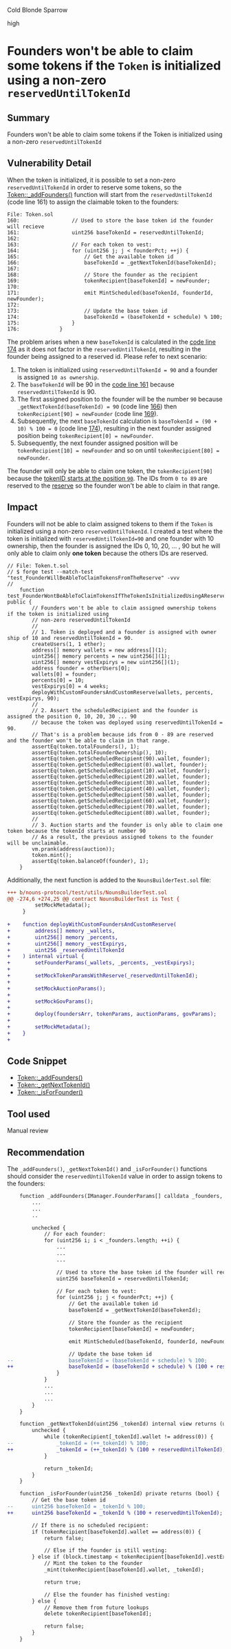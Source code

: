 Cold Blonde Sparrow

high

# Founders won't be able to claim some tokens if the `Token` is initialized using a non-zero `reservedUntilTokenId`

## Summary

Founders won't be able to claim some tokens if the Token is initialized using a non-zero `reservedUntilTokenId`

## Vulnerability Detail

When the token is initialized, it is possible to set a non-zero `reservedUntilTokenId` in order to reserve some tokens, so the [Token::_addFounders()](https://github.com/sherlock-audit/2023-09-nounsbuilder/blob/main/nouns-protocol/src/token/Token.sol#L120) function will start from the `reservedUntilTokenId` (code line 161) to assign the claimable token to the founders:

```solidity
File: Token.sol
160:                 // Used to store the base token id the founder will recieve
161:                 uint256 baseTokenId = reservedUntilTokenId;
162: 
163:                 // For each token to vest:
164:                 for (uint256 j; j < founderPct; ++j) {
165:                     // Get the available token id
166:                     baseTokenId = _getNextTokenId(baseTokenId);
167: 
168:                     // Store the founder as the recipient
169:                     tokenRecipient[baseTokenId] = newFounder;
170: 
171:                     emit MintScheduled(baseTokenId, founderId, newFounder);
172: 
173:                     // Update the base token id
174:                     baseTokenId = (baseTokenId + schedule) % 100;
175:                 }
176:             }
```

The problem arises when a new `baseTokenId` is calculated in the [code line 174](https://github.com/sherlock-audit/2023-09-nounsbuilder/blob/main/nouns-protocol/src/token/Token.sol#L174) as it does not factor in the `reservedUntilTokenId`, resulting in the founder being assigned to a reserved id. Please refer to next scenario:

1. The token is initialized using `reservedUntilTokenId = 90` and a founder is assigned `10 as ownership`.
2. The `baseTokenId` will be 90 in the [code line 161](https://github.com/sherlock-audit/2023-09-nounsbuilder/blob/main/nouns-protocol/src/token/Token.sol#L161) because `reservedUntilTokenId` is 90.
3. The first assigned position to the founder will be the number `90` because `_getNextTokenId(baseTokenId) = 90` (code line [166](https://github.com/sherlock-audit/2023-09-nounsbuilder/blob/main/nouns-protocol/src/token/Token.sol#L166)) then `tokenRecipient[90] = newFounder` (code line [169](https://github.com/sherlock-audit/2023-09-nounsbuilder/blob/main/nouns-protocol/src/token/Token.sol#L169)).
4. Subsequently, the next `baseTokenId` calculation is `baseTokenId = (90 + 10) % 100 = 0` (code line [174](https://github.com/sherlock-audit/2023-09-nounsbuilder/blob/main/nouns-protocol/src/token/Token.sol#L174)), resulting in the next founder assigned position being `tokenRecipient[0] = newFounder`.
5. Subsequently, the next founder assigned position will be `tokenRecipient[10] = newFounder` and so on until `tokenRecipient[80] = newFounder`.

The founder will only be able to claim one token, the `tokenRecipient[90]` because the [tokenID starts at the position `90`](https://github.com/sherlock-audit/2023-09-nounsbuilder/blob/main/nouns-protocol/src/token/Token.sol#L235). The IDs from `0 to 89` are reserved to the [reserve](https://github.com/sherlock-audit/2023-09-nounsbuilder/blob/main/nouns-protocol/src/token/Token.sol#L213) so the founder won't be able to claim in that range.

## Impact

Founders will not be able to claim assigned tokens to them if the `Token` is initialized using a non-zero `reservedUntilTokenId`. I created a test where the token is initialized with `reservedUntilTokenId=90` and one founder with 10 ownership, then the founder is assigned the IDs 0, 10, 20, ... , 90 but he will only able to claim only **one token** because the others IDs are reserved.

```solidity
// File: Token.t.sol
// $ forge test --match-test "test_FounderWillBeAbleToClaimTokensFromTheReserve" -vvv
//
    function test_FounderWontBeAbleToClaimTokensIfTheTokenIsInitializedUsingAReservedUntilTokenId() public {
        // Founders won't be able to claim assigned ownership tokens if the token is initialized using
        // non-zero reservedUntilTokenId
        //
        // 1. Token is deployed and a founder is assigned with owner ship of 10 and reservedUntilTokenId = 90.
        createUsers(1, 1 ether);
        address[] memory wallets = new address[](1);
        uint256[] memory percents = new uint256[](1);
        uint256[] memory vestExpirys = new uint256[](1);
        address founder = otherUsers[0];
        wallets[0] = founder;
        percents[0] = 10;
        vestExpirys[0] = 4 weeks;
        deployWithCustomFoundersAndCustomReserve(wallets, percents, vestExpirys, 90);
        //
        // 2. Assert the scheduledRecipient and the founder is assigned the position 0, 10, 20, 30 ... 90
        // because the token was deployed using reservedUntilTokenId = 90.
        // That's is a problem because ids from 0 - 89 are reserved and the founder won't be able to claim in that range.
        assertEq(token.totalFounders(), 1);
        assertEq(token.totalFounderOwnership(), 10);
        assertEq(token.getScheduledRecipient(90).wallet, founder);
        assertEq(token.getScheduledRecipient(0).wallet, founder);
        assertEq(token.getScheduledRecipient(10).wallet, founder);
        assertEq(token.getScheduledRecipient(20).wallet, founder);
        assertEq(token.getScheduledRecipient(30).wallet, founder);
        assertEq(token.getScheduledRecipient(40).wallet, founder);
        assertEq(token.getScheduledRecipient(50).wallet, founder);
        assertEq(token.getScheduledRecipient(60).wallet, founder);
        assertEq(token.getScheduledRecipient(70).wallet, founder);
        assertEq(token.getScheduledRecipient(80).wallet, founder);
        //
        // 3. Auction starts and the founder is only able to claim one token because the tokenId starts at number 90
        // As a result, the previous assigned tokens to the founder will be unclaimable.
        vm.prank(address(auction));
        token.mint();
        assertEq(token.balanceOf(founder), 1);
    }
```

Additionally, the next function is added to the `NounsBuilderTest.sol` file:

```diff
+++ b/nouns-protocol/test/utils/NounsBuilderTest.sol
@@ -274,6 +274,25 @@ contract NounsBuilderTest is Test {
         setMockMetadata();
     }
 
+    function deployWithCustomFoundersAndCustomReserve(
+        address[] memory _wallets,
+        uint256[] memory _percents,
+        uint256[] memory _vestExpirys,
+        uint256 _reservedUntilTokenId
+    ) internal virtual {
+        setFounderParams(_wallets, _percents, _vestExpirys);
+
+        setMockTokenParamsWithReserve(_reservedUntilTokenId);
+
+        setMockAuctionParams();
+
+        setMockGovParams();
+
+        deploy(foundersArr, tokenParams, auctionParams, govParams);
+
+        setMockMetadata();
+    }
+
```

## Code Snippet

- [Token::_addFounders()](https://github.com/sherlock-audit/2023-09-nounsbuilder/blob/main/nouns-protocol/src/token/Token.sol#L120)
- [Token::_getNextTokenId()](https://github.com/sherlock-audit/2023-09-nounsbuilder/blob/main/nouns-protocol/src/token/Token.sol#L186C14-L186C29)
- [Token::_isForFounder()](https://github.com/sherlock-audit/2023-09-nounsbuilder/blob/main/nouns-protocol/src/token/Token.sol#L263)


## Tool used

Manual review

## Recommendation

The `_addFounders()`, `_getNextTokenId()` and `_isForFounder()` functions should consider the `reservedUntilTokenId` value in order to assign tokens to the founders:

```diff
    function _addFounders(IManager.FounderParams[] calldata _founders, uint256 reservedUntilTokenId) internal {
        ...
        ...
        ..

        unchecked {
            // For each founder:
            for (uint256 i; i < _founders.length; ++i) {
                ...
                ...
                ...

                // Used to store the base token id the founder will recieve
                uint256 baseTokenId = reservedUntilTokenId;

                // For each token to vest:
                for (uint256 j; j < founderPct; ++j) {
                    // Get the available token id
                    baseTokenId = _getNextTokenId(baseTokenId);

                    // Store the founder as the recipient
                    tokenRecipient[baseTokenId] = newFounder;

                    emit MintScheduled(baseTokenId, founderId, newFounder);

                    // Update the base token id
--                  baseTokenId = (baseTokenId + schedule) % 100;
++                  baseTokenId = (baseTokenId + schedule) % (100 + reservedUntilTokenId);
                }
            }
            ...
            ...
            ...
        }
    }

    function _getNextTokenId(uint256 _tokenId) internal view returns (uint256) {
        unchecked {
            while (tokenRecipient[_tokenId].wallet != address(0)) {
--              _tokenId = (++_tokenId) % 100;
++              _tokenId = (++_tokenId) % (100 + reservedUntilTokenId);
            }

            return _tokenId;
        }
    }

    function _isForFounder(uint256 _tokenId) private returns (bool) {
        // Get the base token id
--      uint256 baseTokenId = _tokenId % 100;
++      uint256 baseTokenId = _tokenId % (100 + reservedUntilTokenId);

        // If there is no scheduled recipient:
        if (tokenRecipient[baseTokenId].wallet == address(0)) {
            return false;

            // Else if the founder is still vesting:
        } else if (block.timestamp < tokenRecipient[baseTokenId].vestExpiry) {
            // Mint the token to the founder
            _mint(tokenRecipient[baseTokenId].wallet, _tokenId);

            return true;

            // Else the founder has finished vesting:
        } else {
            // Remove them from future lookups
            delete tokenRecipient[baseTokenId];

            return false;
        }
    }
```